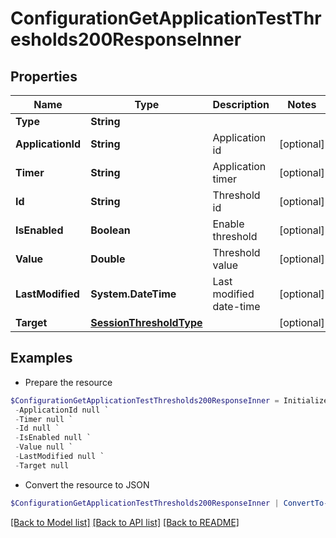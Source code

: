 # ConfigurationGetApplicationTestThresholds200ResponseInner
## Properties

Name | Type | Description | Notes
------------ | ------------- | ------------- | -------------
**Type** | **String** |  | 
**ApplicationId** | **String** | Application id | [optional] 
**Timer** | **String** | Application timer | [optional] 
**Id** | **String** | Threshold id | [optional] 
**IsEnabled** | **Boolean** | Enable threshold | [optional] 
**Value** | **Double** | Threshold value | [optional] 
**LastModified** | **System.DateTime** | Last modified date-time | [optional] 
**Target** | [**SessionThresholdType**](SessionThresholdType.md) |  | [optional] 

## Examples

- Prepare the resource
```powershell
$ConfigurationGetApplicationTestThresholds200ResponseInner = Initialize-PSOpenAPIToolsConfigurationGetApplicationTestThresholds200ResponseInner  -Type null `
 -ApplicationId null `
 -Timer null `
 -Id null `
 -IsEnabled null `
 -Value null `
 -LastModified null `
 -Target null
```

- Convert the resource to JSON
```powershell
$ConfigurationGetApplicationTestThresholds200ResponseInner | ConvertTo-JSON
```

[[Back to Model list]](../README.md#documentation-for-models) [[Back to API list]](../README.md#documentation-for-api-endpoints) [[Back to README]](../README.md)

